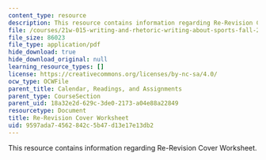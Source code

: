 ```yaml
---
content_type: resource
description: This resource contains information regarding Re-Revision Cover Worksheet.
file: /courses/21w-015-writing-and-rhetoric-writing-about-sports-fall-2013/9597ada74562842c5b47d13e17e13db2_MIT21W_015F13_Re_co_she.pdf
file_size: 86023
file_type: application/pdf
hide_download: true
hide_download_original: null
learning_resource_types: []
license: https://creativecommons.org/licenses/by-nc-sa/4.0/
ocw_type: OCWFile
parent_title: Calendar, Readings, and Assignments
parent_type: CourseSection
parent_uid: 18a32e2d-629c-3de0-2173-a04e88a22849
resourcetype: Document
title: Re-Revision Cover Worksheet
uid: 9597ada7-4562-842c-5b47-d13e17e13db2
---
```

This resource contains information regarding Re-Revision Cover Worksheet.